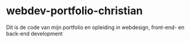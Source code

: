 # webdev-portfolio-christian
Dit is de code van mijn portfolio en opleiding in webdesign, front-end- en back-end development
